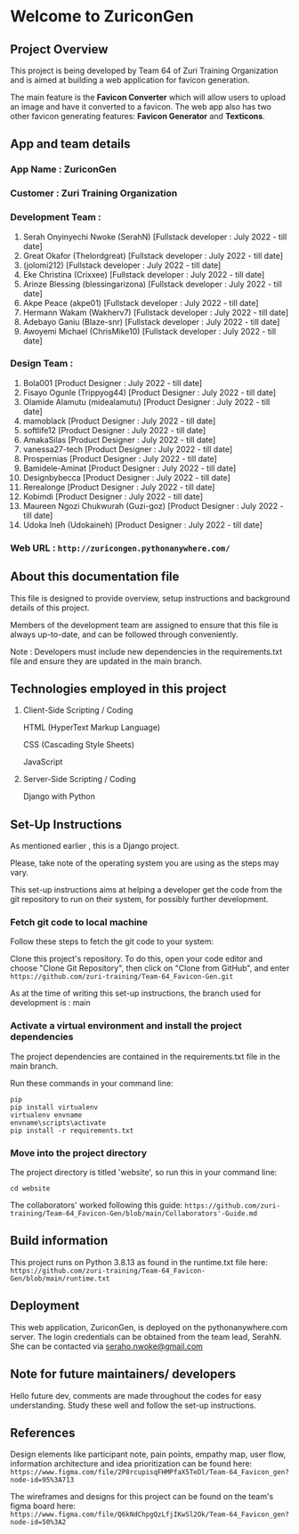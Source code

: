 # **Welcome to ZuriconGen**

## Project Overview

This project is being developed by Team 64 of Zuri Training Organization and is aimed at building a web application for favicon generation.

The main feature is the **Favicon Converter** which will allow users to upload an image and have it converted to a favicon. The web app also has two other favicon generating features: **Favicon Generator** and **Texticons**.

## App and team details

### App Name : ZuriconGen

### Customer : Zuri Training Organization

### Development Team :

1. Serah Onyinyechi Nwoke (SerahN) [Fullstack developer : July 2022 - till date]
2. Great Okafor (Thelordgreat) [Fullstack developer : July 2022 - till date]
3. (jolomi212) [Fullstack developer : July 2022 - till date]
4. Eke Christina (Crixxee) [Fullstack developer : July 2022 - till date]
5. Arinze Blessing (blessingarizona) [Fullstack developer : July 2022 - till date]
6. Akpe Peace (akpe01) [Fullstack developer : July 2022 - till date]
7. Hermann Wakam (Wakherv7) [Fullstack developer : July 2022 - till date]
8. Adebayo Ganiu (Blaze-snr) [Fullstack developer : July 2022 - till date]
9. Awoyemi Michael (ChrisMike10) [Fullstack developer : July 2022 - till date]

### Design Team :

1. Bola001 [Product Designer : July 2022 - till date]
2. Fisayo Ogunle (Trippyog44) [Product Designer : July 2022 - till date]
3. Olamide Alamutu (midealamutu) [Product Designer : July 2022 - till date]
4. mamoblack [Product Designer : July 2022 - till date]
5. softlife12 [Product Designer : July 2022 - till date]
6. AmakaSilas [Product Designer : July 2022 - till date]
7. vanessa27-tech [Product Designer : July 2022 - till date]
8. Prospernias [Product Designer : July 2022 - till date]
9. Bamidele-Aminat [Product Designer : July 2022 - till date]
10. Designbybecca [Product Designer : July 2022 - till date]
11. Rerealonge [Product Designer : July 2022 - till date]
12. Kobimdi [Product Designer : July 2022 - till date]
13. Maureen Ngozi Chukwurah (Guzi-goz) [Product Designer : July 2022 - till date]
14. Udoka Ineh (Udokaineh) [Product Designer : July 2022 - till date]

### Web URL : `http://zuricongen.pythonanywhere.com/`

## About this documentation file

This file is designed to provide overview, setup instructions and background details of this project.

Members of the development team are assigned to ensure that this file is always up-to-date, and can be followed through conveniently.

Note : Developers must include new dependencies in the requirements.txt file and ensure they are updated in the main branch.

## Technologies employed in this project

1. Client-Side Scripting / Coding

   HTML (HyperText Markup Language)

   CSS (Cascading Style Sheets)

   JavaScript

2. Server-Side Scripting / Coding

   Django with Python

## Set-Up Instructions

As mentioned earlier , this is a Django project.

Please, take note of the operating system you are using as the steps may vary.

This set-up instructions aims at helping a developer get the code from the git repository to run on their system, for possibly further development.

### Fetch git code to local machine

Follow these steps to fetch the git code to your system:

Clone this project's repository.
To do this, open your code editor and choose "Clone Git Repository", then click on "Clone from GitHub", and enter `https://github.com/zuri-training/Team-64_Favicon-Gen.git`

As at the time of writing this set-up instructions, the branch used for development is : main

### Activate a virtual environment and install the project dependencies

The project dependencies are contained in the requirements.txt file in the main branch.

Run these commands in your command line:

    pip
    pip install virtualenv
    virtualenv envname
    envname\scripts\activate
    pip install -r requirements.txt

### Move into the project directory

The project directory is titled 'website', so run this in your command line:

    cd website

The collaborators' worked following this guide: `https://github.com/zuri-training/Team-64_Favicon-Gen/blob/main/Collaborators'-Guide.md`

## Build information

This project runs on Python 3.8.13 as found in the runtime.txt file here: `https://github.com/zuri-training/Team-64_Favicon-Gen/blob/main/runtime.txt`

## Deployment

This web application, ZuriconGen, is deployed on the pythonanywhere.com server. The login credentials can be obtained from the team lead, SerahN. She can be contacted via seraho.nwoke@gmail.com

## Note for future maintainers/ developers

Hello future dev, comments are made throughout the codes for easy understanding. Study these well and follow the set-up instructions.

## References

Design elements like participant note, pain points, empathy map, user flow, information architecture and idea prioritization can be found here: `https://www.figma.com/file/2P8rcupisqFHMPfaX5TeDl/Team-64_Favicon_gen?node-id=95%3A713`

The wireframes and designs for this project can be found on the team's figma board here:
`https://www.figma.com/file/Q6kNdChpgQzLfjIKwSl2Ok/Team-64_Favicon_gen?node-id=50%3A2`
